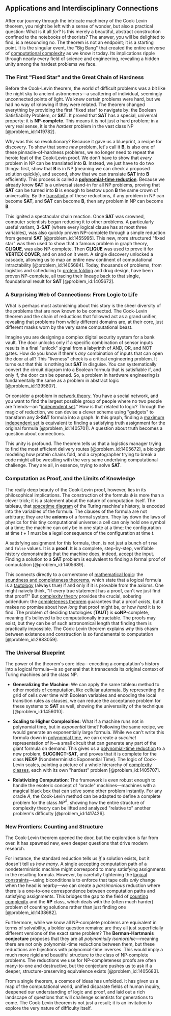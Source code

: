 ## Applications and Interdisciplinary Connections

After our journey through the intricate machinery of the Cook-Levin theorem, you might be left with a sense of wonder, but also a practical question: What is it all *for*? Is this merely a beautiful, abstract construction confined to the notebooks of theorists? The answer, you will be delighted to find, is a resounding no. The theorem is not an endpoint; it is a starting point. It is the singular event, the "Big Bang" that created the entire universe of [computational complexity](@article_id:146564) as we know it today. Its implications ripple through nearly every field of science and engineering, revealing a hidden unity among the hardest problems we face.

### The First "Fixed Star" and the Great Chain of Hardness

Before the Cook-Levin theorem, the world of difficult problems was a bit like the night sky to ancient astronomers—a scattering of individual, seemingly unconnected points of light. We knew certain problems were hard, but we had no way of knowing if they were related. The theorem changed everything by providing the first "fixed star" to navigate by: the Boolean Satisfiability Problem, or **SAT**. It proved that **SAT** has a special, universal property: it is **NP-complete**. This means it is not just *a* hard problem; in a very real sense, it is the *hardest* problem in the vast class NP [@problem_id:1419782].

Why was this so revolutionary? Because it gave us a blueprint, a recipe for discovery. To show that some *new* problem, let's call it **B**, is also one of these pinnacle-of-hardness problems, we no longer need to repeat the heroic feat of the Cook-Levin proof. We don't have to show that *every* problem in NP can be translated into **B**. Instead, we just have to do two things: first, show that **B** is in NP (meaning we can check a proposed solution quickly), and second, show that we can translate **SAT** into **B** efficiently. This process is called a **[polynomial-time reduction](@article_id:274747)**. Because we already know **SAT** is a universal stand-in for all NP problems, proving that **SAT** can be turned into **B** is enough to bestow upon **B** the same crown of universality. By the [transitivity](@article_id:140654) of these reductions, if any problem in NP can become **SAT**, and **SAT** can become **B**, then any problem in NP can become **B**.

This ignited a spectacular chain reaction. Once **SAT** was crowned, computer scientists began reducing it to other problems. A particularly useful variant, **3-SAT** (where every logical clause has at most three variables), was also quickly proven NP-complete through a simple reduction from general **SAT** [@problem_id:1455995]. This new, more structured "fixed star" was then used to show that a famous problem in graph theory, **CLIQUE**, was also NP-complete. Then **CLIQUE** was used to prove it for **VERTEX COVER**, and on and on it went. A single discovery unlocked a cascade, allowing us to map an entire new continent of computational intractability [@problem_id:1405684]. Today, thousands of problems, from logistics and scheduling to [protein folding](@article_id:135855) and drug design, have been proven NP-complete, all tracing their lineage back to that single, foundational result for **SAT** [@problem_id:1405672].

### A Surprising Web of Connections: From Logic to Life

What is perhaps most astonishing about this story is the sheer diversity of the problems that are now known to be connected. The Cook-Levin theorem and the chain of reductions that followed act as a grand unifier, revealing that problems from wildly different domains are, at their core, just different masks worn by the very same computational beast.

Imagine you are designing a complex digital security system for a bank vault. The door unlocks only if a specific combination of sensor inputs results in a final "unlock" signal from a labyrinth of AND, OR, and NOT gates. How do you know if there's *any* combination of inputs that can open the door at all? This "liveness" check is a critical engineering problem. It turns out that this is nothing but **SAT** in disguise. You can systematically convert the circuit diagram into a Boolean formula that is satisfiable if, and only if, the door can be opened. So, a problem in hardware engineering is fundamentally the same as a problem in abstract logic [@problem_id:1395807].

Or consider a problem in [network theory](@article_id:149534). You have a social network, and you want to find the largest possible group of people where no two people are friends—an "[independent set](@article_id:264572)." How is that related to logic? Through the magic of reduction, we can devise a clever scheme using "gadgets" to transform any **3-SAT** formula into a graph. In this graph, finding a [maximum independent set](@article_id:273687) is equivalent to finding a satisfying truth assignment for the original formula [@problem_id:1405701]. A question about truth becomes a question about connections.

This unity is profound. The theorem tells us that a logistics manager trying to find the most efficient delivery routes [@problem_id:1405672], a biologist modeling how protein chains fold, and a cryptographer trying to break a code might all be wrestling with the very same underlying computational challenge. They are all, in essence, trying to solve **SAT**.

### Computation as Proof, and the Limits of Knowledge

The really deep beauty of the Cook-Levin proof, however, lies in its philosophical implications. The construction of the formula $\phi$ is more than a clever trick; it is a statement about the nature of computation itself. The tableau, that [spacetime diagram](@article_id:200894) of the Turing machine's history, is encoded into the variables of the formula. The clauses of the formula are not arbitrary; they are the **axioms** of a formal system. They lay down the laws of physics for this tiny computational universe: a cell can only hold one symbol at a time; the machine can only be in one state at a time; the configuration at time $t+1$ must be a legal consequence of the configuration at time $t$.

A satisfying assignment for this formula, then, is not just a bunch of `true` and `false` values. It is a **proof**. It is a complete, step-by-step, verifiable history demonstrating that the machine does, indeed, accept the input. Finding a solution to a **SAT** problem is equivalent to finding a formal proof of computation [@problem_id:1405689].

This connects directly to a cornerstone of [mathematical logic](@article_id:140252): the [soundness and completeness theorems](@article_id:148822), which state that a logical formula is a [tautology](@article_id:143435) (always true) if and only if it is provable from the axioms. One might naively think, "If every true statement has a proof, can't we just find that proof?" But [complexity theory](@article_id:135917) provides the crucial, sobering addendum: the [completeness theorem](@article_id:151104) guarantees that a proof *exists*, but it makes no promise about how *long* that proof might be, or how *hard* it is to find. The problem of deciding tautologies (**TAUT**) is **coNP**-complete, meaning it's believed to be computationally intractable. The proofs may exist, but they can be of such astronomical length that finding them is practically impossible. The Cook-Levin theorem explains *why* this chasm between existence and construction is so fundamental to computation [@problem_id:2983059].

### The Universal Blueprint

The power of the theorem's core idea—encoding a computation's history into a logical formula—is so general that it transcends its original context of Turing machines and the class NP.

-   **Generalizing the Machine**: We can apply the same tableau method to other [models of computation](@article_id:152145), like [cellular automata](@article_id:273194). By representing the grid of cells over time with Boolean variables and encoding the local transition rules as clauses, we can reduce the acceptance problem for these systems to **SAT** as well, showing the universality of the technique [@problem_id:1456010].

-   **Scaling to Higher Complexities**: What if a machine runs not in polynomial time, but in *exponential* time? Following the same recipe, we would generate an exponentially large formula. While we can't write this formula down in [polynomial time](@article_id:137176), we can create a *succinct* representation of it—a small circuit that can generate any part of the giant formula on demand. This gives us a [polynomial-time reduction](@article_id:274747) to a new problem, **SUCCINCT-SAT**, and proves that it is complete for the class **NEXP** (Nondeterministic Exponential Time). The logic of Cook-Levin scales, painting a picture of a whole hierarchy of [complexity classes](@article_id:140300), each with its own "hardest" problem [@problem_id:1405707].

-   **Relativizing Computation**: The framework is even robust enough to handle the esoteric concept of "oracle" machines—machines with a magical black box that can solve some other problem instantly. For any oracle $A$, the Cook-Levin method can be adapted to define a complete problem for the class $NP^A$, showing how the entire structure of complexity theory can be lifted and analyzed "relative to" another problem's difficulty [@problem_id:1417426].

### New Frontiers: Counting and Structure

The Cook-Levin theorem opened the door, but the exploration is far from over. It has spawned new, even deeper questions that drive modern research.

For instance, the standard reduction tells us *if* a solution exists, but it doesn't tell us *how many*. A single accepting computation path of a nondeterministic machine might correspond to many satisfying assignments in the resulting formula. However, by carefully tightening the [logical constraints](@article_id:634657)—using biconditionals to enforce that tape cells *only* change when the head is nearby—we can create a *parsimonious* reduction where there is a one-to-one correspondence between computation paths and satisfying assignments. This bridges the gap to the field of [counting complexity](@article_id:269129) and the **#P** class, which deals with the (often much harder) problem of counting solutions rather than just finding one [@problem_id:1438682].

Furthermore, while we know all NP-complete problems are equivalent in terms of solvability, a bolder question remains: are they all just superficially different versions of the exact same problem? The **Berman-Hartmanis conjecture** proposes that they are all *polynomially isomorphic*—meaning there are not only polynomial-time reductions between them, but these reductions are bijections with polynomial-time inverses. This would imply a much more rigid and beautiful structure to the class of NP-complete problems. The reductions we use for NP-completeness proofs are often many-to-one and destructive, but the conjecture pushes us to ask if a deeper, structure-preserving equivalence exists [@problem_id:1405683].

From a single theorem, a cosmos of ideas has unfolded. It has given us a map of the computational world, unified disparate fields of human inquiry, deepened our understanding of logic and proof, and laid out a rich landscape of questions that will challenge scientists for generations to come. The Cook-Levin theorem is not just a result; it is an invitation to explore the very nature of difficulty itself.